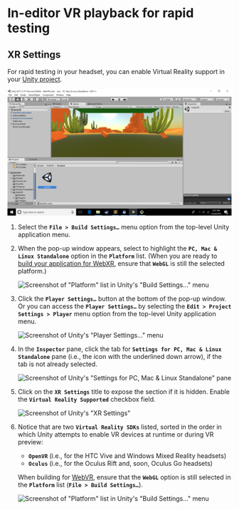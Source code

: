 # In-editor VR playback for rapid testing

## XR Settings

For rapid testing in your headset, you can enable Virtual Reality support in your [Unity project](./project-setup.md).

![Animation of Unity's XR Settings](./images/unity-xr-settings.gif "Animation of Unity's XR Settings")

1. Select the **`File > Build Settings…`** menu option from the top-level Unity application menu.
2. When the pop-up window appears, select to highlight the **`PC, Mac & Linux Standalone`** option in the **`Platform`** list. (When you are ready to [build your application for WebXR](./build.md), ensure that **`WebGL`** is still the selected platform.)

    ![Screenshot of "Platform" list in Unity's "Build Settings…" menu](./images/standalone-platform.png 'Screenshot of "Platform" list in Unity\'s "Build Settings…" menu')

3. Click the **`Player Settings…`** button at the bottom of the pop-up window. Or you can access the **`Player Settings…`** by selecting the **`Edit > Project Settings > Player`** menu option from the top-level Unity application menu.

    ![Screenshot of Unity's "Player Settings…" menu](./images/unity-xr-settings-5.png 'Screenshot of Unity\'s "Player Settings…" menu')

4. In the **`Inspector`** pane, click the tab for **`Settings for PC, Mac & Linux Standalone`** pane (i.e., the icon with the underlined down arrow), if the tab is not already selected.

    ![Screenshot of Unity's "Settings for PC, Mac & Linux Standalone" pane](./images/unity-xr-settings-6.png 'Screenshot of Unity\'s "Settings for PC, Mac & Linux Standalone" pane')

5. Click on the **`XR Settings`** title to expose the section if it is hidden. Enable the **`Virtual Reality Supported`** checkbox field.

    ![Screenshot of Unity's "XR Settings"](./images/unity-xr-settings-7.png 'Screenshot of Unity\'s "XR Settings"')

6. Notice that are two **`Virtual Reality SDKs`** listed, sorted in the order in which Unity attempts to enable VR devices at runtime or during VR preview:
    - **`OpenVR`** (i.e., for the HTC Vive and Windows Mixed Reality headsets)
    - **`Oculus`** (i.e., for the Oculus Rift and, soon, Oculus Go headsets)

    When building for [WebVR](./build.md), ensure that the **`WebGL`** option is still selected in the **`Platform`** list (**`File > Build Settings…`**).

      ![Screenshot of "Platform" list in Unity's "Build Settings…" menu](./images/webgl-platform.png 'Screenshot of "Platform" list in Unity\'s "Build Settings…" menu')
